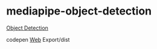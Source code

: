 # mediapipe-object-detection

[Object Detection](https://mediapipe-studio.webapps.google.com/studio/demo/object_detector)  

codepen [Web](https://codepen.io/mediapipe-preview/pen/vYrWvNg) Export/dist